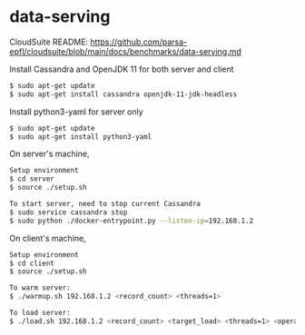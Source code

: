 # data-serving

CloudSuite README: https://github.com/parsa-epfl/cloudsuite/blob/main/docs/benchmarks/data-serving.md

Install Cassandra and OpenJDK 11 for both server and client
```bash
$ sudo apt-get update
$ sudo apt-get install cassandra openjdk-11-jdk-headless
```

Install python3-yaml for server only
```bash
$ sudo apt-get update
$ sudo apt-get install python3-yaml
```

On server's machine,
```bash
Setup environment
$ cd server
$ source ./setup.sh

To start server, need to stop current Cassandra
$ sudo service cassandra stop
$ sudo python ./docker-entrypoint.py --listen-ip=192.168.1.2
```

On client's machine, 
```bash
Setup environment
$ cd client
$ source ./setup.sh

To warm server:
$ ./warmup.sh 192.168.1.2 <record_count> <threads=1>

To load server:
$ ./load.sh 192.168.1.2 <record_count> <target_load> <threads=1> <operation_count=load * 60>
```
